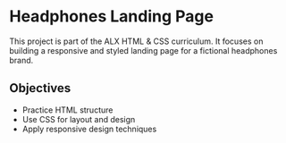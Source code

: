 # Headphones Landing Page

This project is part of the ALX HTML & CSS curriculum. It focuses on building a responsive and styled landing page for a fictional headphones brand.

## Objectives

- Practice HTML structure
- Use CSS for layout and design
- Apply responsive design techniques
